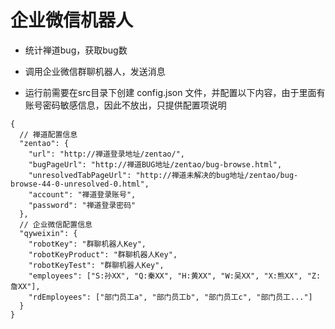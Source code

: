 # 企业微信机器人

- 统计禅道bug，获取bug数
- 调用企业微信群聊机器人，发送消息

- 运行前需要在src目录下创建 config.json 文件，并配置以下内容，由于里面有账号密码敏感信息，因此不放出，只提供配置项说明


```
{
  // 禅道配置信息
  "zentao": {
    "url": "http://禅道登录地址/zentao/",
    "bugPageUrl": "http://禅道BUG地址/zentao/bug-browse.html",
    "unresolvedTabPageUrl": "http://禅道未解决的bug地址/zentao/bug-browse-44-0-unresolved-0.html",
    "account": "禅道登录账号",
    "password": "禅道登录密码"
  },
  // 企业微信配置信息
  "qyweixin": {
    "robotKey": "群聊机器人Key",
    "robotKeyProduct": "群聊机器人Key",
    "robotKeyTest": "群聊机器人Key",
    "employees": ["S:孙XX", "Q:秦XX", "H:黄XX", "W:吴XX", "X:熊XX", "Z:詹XX"],
    "rdEmployees": ["部门员工a", "部门员工b", "部门员工c", "部门员工..."]
  }
}
```